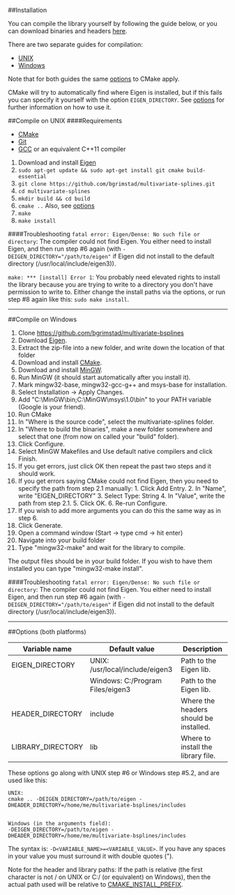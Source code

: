 ##Installation

You can compile the library yourself by following the guide below, or you can download binaries and headers [here](https://github.com/bgrimstad/multivariate-splines/releases).

There are two separate guides for compilation:
* [UNIX](#compile-on-unix)
* [Windows](#compile-on-windows)

Note that for both guides the same [options](#options-both-platforms) to CMake apply.

CMake will try to automatically find where Eigen is installed, but if this fails you can specify it yourself with the option `EIGEN_DIRECTORY`. See [options](#options-both-platforms) for further information on how to use it.

##Compile on UNIX
####Requirements
* [CMake](http://www.cmake.org/)
* [Git](http://git-scm.com/)
* [GCC](https://gcc.gnu.org/) or an equivalent C++11 compiler


1. Download and install [Eigen](http://eigen.tuxfamily.org/index.php?title=Main_Page)
2. `sudo apt-get update && sudo apt-get install git cmake build-essential`
3. `git clone https://github.com/bgrimstad/multivariate-splines.git`
4. `cd multivariate-splines`
5. `mkdir build && cd build`
6. `cmake ..` Also, see [options](#options-both-platforms)
7. `make`
8. `make install`

####Troubleshooting
`fatal error: Eigen/Dense: No such file or directory`: The compiler could not find Eigen. You either need to install Eigen, and then run step #6 again (with `-DEIGEN_DIRECTORY="/path/to/eigen"` if Eigen did not install to the default directory (/usr/local/include/eigen3)).

`make: *** [install] Error 1`: You probably need elevated rights to install the library because you are trying to write to a directory you don't have permission to write to. Either change the install paths via the options, or run step #8 again like this: `sudo make install`.

---

##Compile on Windows

1. Clone https://github.com/bgrimstad/multivariate-bsplines
2. Download [Eigen](http://eigen.tuxfamily.org/index.php?title=Main_Page).
  1. Extract the zip-file into a new folder, and write down the location of that folder
3. Download and install [CMake](http://www.cmake.org/download/).
4. Download and install [MinGW](http://sourceforge.net/projects/mingw/files/latest/download?source=files).
5. Run MinGW (it should start automatically after you install it).
  1. Mark mingw32-base, mingw32-gcc-g++ and msys-base for installation.
  2. Select Installation -> Apply Changes.
6. Add "C:\MinGW\bin;C:\MinGW\msys\1.0\bin" to your PATH variable (Google is your friend).
7. Run CMake
  1. In "Where is the source code", select the multivariate-splines folder.
  2. In "Where to build the binaries", make a new folder somewhere and select that one (from now on called your "build" folder).
  3. Click Configure.
  4. Select MinGW Makefiles and Use default native compilers and click Finish.
  5. If you get errors, just click OK then repeat the past two steps and it should work.
  6. If you get errors saying CMake could not find Eigen, then you need to specify the path from step 2.1 manually:
    1. Click Add Entry.
    2. In "Name", write "EIGEN_DIRECTORY"
    3. Select Type: String
    4. In "Value", write the path from step 2.1.
    5. Click OK.
    6. Re-run Configure.
  7. If you wish to add more arguments you can do this the same way as in step 6.
  3. Click Generate.
8. Open a command window (Start -> type cmd -> hit enter)
  1. Navigate into your build folder
  2. Type "mingw32-make" and wait for the library to compile.

The output files should be in your build folder. If you wish to have them installed you can type "mingw32-make install".

####Troubleshooting
`fatal error: Eigen/Dense: No such file or directory`: The compiler could not find Eigen. You either need to install Eigen, and then run step #6 again (with `-DEIGEN_DIRECTORY="/path/to/eigen"` if Eigen did not install to the default directory (/usr/local/include/eigen3)).

---

##Options (both platforms)

| Variable name     | Default value                    | Description                               |
| ----------------- | -------------------------------- | ----------------------------------------- |
| EIGEN_DIRECTORY   | UNIX: /usr/local/include/eigen3  | Path to the Eigen lib.                    |
|                   | Windows: C:/Program Files/eigen3 | Path to the Eigen lib.                    |
| HEADER_DIRECTORY  | include                          | Where the headers should be installed.    |
| LIBRARY_DIRECTORY | lib                              | Where to install the library file.        |

These options go along with UNIX step #6 or Windows step #5.2, and are used like this:

    UNIX:
    cmake .. -DEIGEN_DIRECTORY=/path/to/eigen -DHEADER_DIRECTORY=/home/me/multivariate-bsplines/includes
    
    
    Windows (in the arguments field):
    -DEIGEN_DIRECTORY=/path/to/eigen -DHEADER_DIRECTORY=/home/me/multivariate-bsplines/includes

The syntax is: `-D<VARIABLE_NAME>=<VARIABLE_VALUE>`. If you have any spaces in your value you must surround it with double quotes (").

Note for the header and library paths:
If the path is relative (the first character is not / on UNIX or C:/ (or equivalent) on Windows), then the actual path used will be relative to [CMAKE_INSTALL_PREFIX](http://www.cmake.org/cmake/help/v2.8.12/cmake.html#variable:CMAKE_INSTALL_PREFIX).
